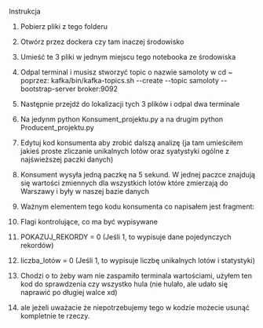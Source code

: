 Instrukcja
1) Pobierz pliki z tego folderu
2) Otwórz przez dockera czy tam inaczej środowisko
3) Umieść te 3 pliki w jednym miejscu tego notebooka ze środowiska
4) Odpal terminal i musisz stworzyć topic o nazwie samoloty w cd ~ poprzez: kafka/bin/kafka-topics.sh --create --topic samoloty --bootstrap-server broker:9092
5) Następnie przejdź do lokalizacji tych 3 plików i odpal dwa terminale
6) Na jedynm python Konsument_projektu.py a na drugim python Producent_projektu.py
8) Edytuj kod konsumenta aby zrobić dalszą analizę (ja tam umieściłem jakieś proste zliczanie unikalnych lotów oraz syatystyki ogólne z najświeższej paczki danych)
9) Konsument wysyła jedną paczkę na 5 sekund. W jednej paczce znajdują się wartości zmiennych dla wszystkich lotów które zmierzają do Warszawy i były w naszej bazie danych


10) Ważnym elementem tego kodu konsumenta co napisałem jest fragment:
11) Flagi kontrolujące, co ma być wypisywane
12) POKAZUJ_REKORDY = 0         (Jeśli 1, to wypisuje dane pojedynczych rekordów)
13) liczba_lotów = 0            (Jeśli 1, to wypisuje liczbę unikalnych lotów i statystyki)
14) Chodzi o to żeby wam nie zaspamiło terminala wartościami, użyłem ten kod do sprawdzenia czy wszystko hula (nie hulało, ale udało się naprawić po długiej walce xd)
15) ale jeżeli uważacie że niepotrzebujemy tego w kodzie możecie usunąć kompletnie te rzeczy.
